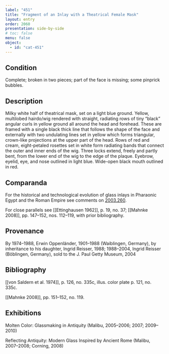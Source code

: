 ```yaml
---
label: "451"
title: "Fragment of an Inlay with a Theatrical Female Mask"
layout: entry
order: 2060
presentation: side-by-side
# toc: false
menu: false
object:
  - id: "cat-451"
---
```


## Condition

Complete; broken in two pieces; part of the face is missing; some pinprick bubbles.

## Description

Milky white half of theatrical mask, set on a light blue ground. Yellow, multilobed hairdo/wig rendered with straight, radiating rows of tiny “black” angular curls in yellow ground all around the head and forehead. These are framed with a single black thick line that follows the shape of the face and externally with two undulating lines set in yellow which forms triangular, crown-like projections at the upper part of the head. Rows of red and cream, eight-petaled rosettes set in white form radiating bands that connect the outer and inner ends of the wig. Three locks extend, freely and partly bent, from the lower end of the wig to the edge of the plaque. Eyebrow, eyelid, eye, and nose outlined in light blue. Wide-open black mouth outlined in red.

## Comparanda

For the historical and technological evolution of glass inlays in Pharaonic Egypt and the Roman Empire see comments on [2003.260](#cat).

For close parallels see [[Ettinghausen 1962]], p. 19, no. 37; [[Mahnke 2008]], pp. 147–152, nos. 112–119, with prior bibliography.

## Provenance

By 1974–1988, Erwin Oppenländer, 1901–1988 (Waiblingen, Germany), by inheritance to his daughter, Ingrid Reisser, 1988; 1988–2004, Ingrid Reisser (Böblingen, Germany), sold to the J. Paul Getty Museum, 2004

## Bibliography

[[von Saldern et al. 1974]], p. 126, no. 335c, illus. color plate p. 121, no. 335c.

[[Mahnke 2008]], pp. 151–152, no. 119.

## Exhibitions

Molten Color: Glassmaking in Antiquity (Malibu, 2005–2006; 2007; 2009–2010)

Reflecting Antiquity: Modern Glass Inspired by Ancient Rome (Malibu, 2007–2008; Corning, 2008)